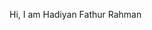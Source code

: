 Hi, I am Hadiyan Fathur Rahman

<!---
hadiyanfathur/hadiyanfathur is a ✨ special ✨ repository because its `README.md` (this file) appears on your GitHub profile.
You can click the Preview link to take a look at your changes.
--->
